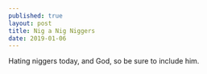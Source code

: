 ```yaml
---
published: true
layout: post
title: Nig a Nig Niggers
date: 2019-01-06
---
```

Hating niggers today, and God, so be sure to include him.  

